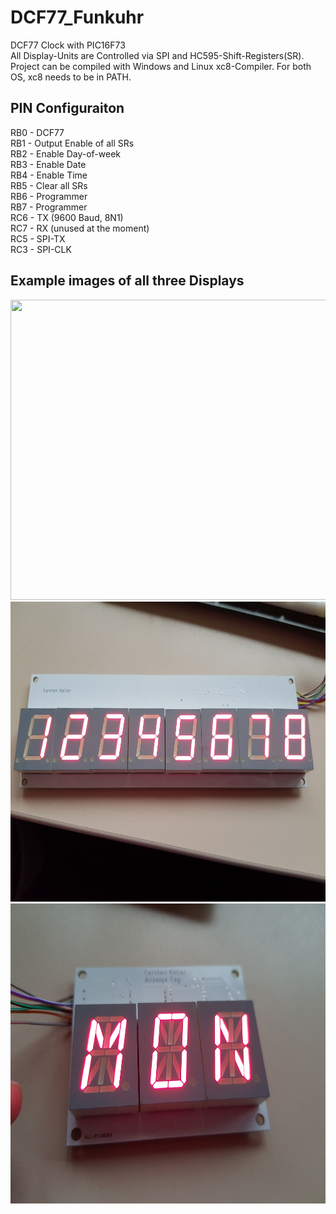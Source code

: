# DCF77_Funkuhr
DCF77 Clock with PIC16F73  
All Display-Units are Controlled via SPI and HC595-Shift-Registers(SR).
Project can be compiled with Windows and Linux xc8-Compiler. For both OS, xc8 needs to be in PATH.

## PIN Configuraiton
RB0 - DCF77  
RB1 - Output Enable of all SRs  
RB2 - Enable Day-of-week  
RB3 - Enable Date  
RB4 - Enable Time  
RB5 - Clear all SRs  
RB6 - Programmer  
RB7 - Programmer  
RC6 - TX (9600 Baud, 8N1)  
RC7 - RX (unused at the moment)  
RC5 - SPI-TX  
RC3 - SPI-CLK  

## Example images of all three Displays
<img src="images/Time.jpg" width="600" height="480" />  
<img src="images/Date.jpg" width="600" height="480" />  
<img src="images/DayOfWeek.jpg" width="600" height="480" />  
